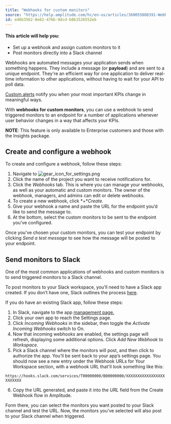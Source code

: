 ```yaml
---
title: "Webhooks for custom monitors"
source: "https://help.amplitude.com/hc/en-us/articles/360055808391-Webhooks-for-custom-monitors"
id: ed6b3562-8e62-476b-9dcd-b0b1526552eb
---
```


#### This article will help you:

* Set up a webhook and assign custom monitors to it
* Post monitors directly into a Slack channel

Webhooks are automated messages your application sends when something happens. They include a message (or **payload**) and are sent to a unique endpoint. They're an efficient way for one application to deliver real-time information to other applications, without having to wait for your API to poll data.

[Custom alerts](/analytics/insights) notify you when your most important KPIs change in meaningful ways.

With **webhooks for custom monitors**, you can use a webhook to send triggered monitors to an endpoint for a number of applications whenever user behavior changes in a way that affects your KPIs.

**NOTE**: This feature is only available to Enterprise customers and those with the Insights package.

## Create and configure a webhook

To create and configure a webhook, follow these steps:

1. Navigate to ![gear_icon_for_settings.png](/output/img/account-management/gear-icon-for-settings-png.png)
2. Click the name of the project you want to receive notifications for.
3. Click the *Webhooks* tab. This is where you can manage your webhooks, as well as your automatic and custom monitors. The owner of the webhook, managers, and admins can edit or delete webhooks.
4. To create a new webhook, click *+**Create.*
5. Give your webhook a name and paste the URL for the endpoint you’d like to send the message to.
6. At the bottom, select the custom monitors to be sent to the endpoint you’ve configured.

Once you’ve chosen your custom monitors, you can test your endpoint by clicking *Send a test message* to see how the message will be posted to your endpoint.

## Send monitors to Slack

One of the most common applications of webhooks and custom monitors is to send triggered monitors to a Slack channel. 

To post monitors to your Slack workspace, you’ll need to have a Slack app created. If you don’t have one, Slack outlines the process [here](https://api.slack.com/messaging/webhooks#getting_started__1.-create-a-slack-app-if-you-dont-have-one-already). 

If you do have an existing Slack app, follow these steps:

1. In Slack, navigate to the app [management page.](https://api.slack.com/apps)
2. Click your own app to reach the Settings page.
3. Click *Incoming Webhooks* in the sidebar, then toggle the *Activate Incoming Webhooks* switch to On.
4. Now that incoming webhooks are enabled, the settings page will refresh, displaying some additional options. Click *Add New Webhook to Workspace*.
5. Pick a Slack channel where the monitors will post, and then click to authorize the app. You'll be sent back to your app’s settings page. You should now see a new entry under the Webhook URLs for Your Workspace section, with a webhook URL that'll look something like this:

`https://hooks.slack.com/services/T00000000/B00000000/XXXXXXXXXXXXXXXXXXXXXXXX`

6. Copy the URL generated, and paste it into the *URL* field from the Create Webhook flow in Amplitude.

Form there, you can select the monitors you want posted to your Slack channel and test the URL. Now, the monitors you’ve selected will also post to your Slack channel when triggered.
